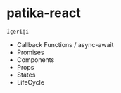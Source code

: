 # patika-react

` İçeriği `
- Callback Functions / async-await
- Promises
- Components
- Props
- States
- LifeCycle

